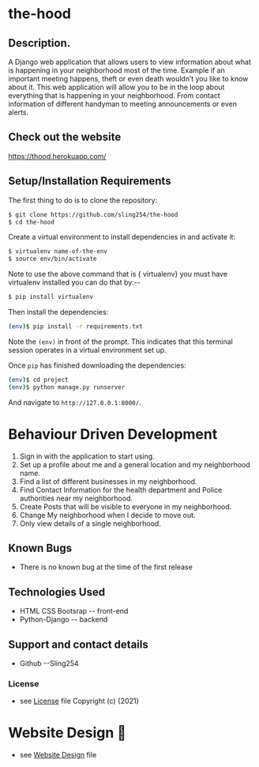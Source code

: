 # the-hood
## Description.
A Django web application that allows users to view information about what is happening in your neighborhood most of the time. Example if an important meeting happens, theft or even death wouldn’t you like to know about it. This web application will allow you to be in the loop about everything that is happening in your neighborhood. From contact information of different handyman to meeting announcements or even alerts.

## Check out the website

https://thood.herokuapp.com/
## Setup/Installation Requirements

The first thing to do is to clone the repository:

```sh
$ git clone https://github.com/sling254/the-hood
$ cd the-hood
```

Create a virtual environment to install dependencies in and activate it:

```sh
$ virtualenv name-of-the-env
$ source env/bin/activate
```
Note to use the above command that is { virtualenv} you must have virtualenv installed you can do that by:--
```sh
$ pip install virtualenv 

```
Then install the dependencies:

```sh
(env)$ pip install -r requirements.txt
```
Note the `(env)` in front of the prompt. This indicates that this terminal
session operates in a virtual environment set up.

Once `pip` has finished downloading the dependencies:
```sh
(env)$ cd project
(env)$ python manage.py runserver
```
And navigate to `http://127.0.0.1:8000/`.


# Behaviour Driven Development
1. Sign in with the application to start using.
2. Set up a profile about me and a general location and my neighborhood name.
3. Find a list of different businesses in my neighborhood.
4. Find Contact Information for the health department and Police authorities near my neighborhood.
5. Create Posts that will be visible to everyone in my neighborhood.
6. Change My neighborhood when I decide to move out.
7. Only view details of a single neighborhood.
## Known Bugs
- There is no known bug at the time of the first release

## Technologies Used
- HTML CSS Bootsrap -- front-end
- Python-Django -- backend

## Support and contact details
- Github  --Sling254

### License
* see [License](https://github.com/sling254/the-hood/blob/main/LICENSE)  file
Copyright (c) {2021}



# Website Design :link:
* see [Website Design](https://www.figma.com/file/33EV393VOwrd3J7sWgfCF8/Hackthorn?node-id=0%3A1) file


